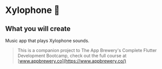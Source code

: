 

# Xylophone 🎹


## What you will create
 Music app that plays Xylophone sounds.




>This is a companion project to The App Brewery's Complete Flutter Development Bootcamp, check out the full course at [www.appbrewery.co](https://www.appbrewery.co/)

